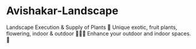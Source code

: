 # Avishakar-Landscape
Landscape Execution &amp; Supply of Plants 🌳 Unique exotic, fruit plants, flowering, indoor &amp; outdoor 🌱🍃🍀 Enhance your outdoor and indoor spaces. 🌴
